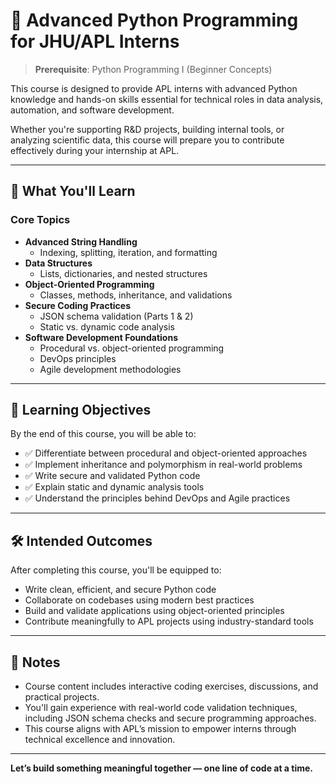 # 🚀 Advanced Python Programming for JHU/APL Interns

> **Prerequisite**: Python Programming I (Beginner Concepts)

This course is designed to provide APL interns with advanced Python knowledge and hands-on skills essential for technical roles in data analysis, automation, and software development.

Whether you're supporting R&D projects, building internal tools, or analyzing scientific data, this course will prepare you to contribute effectively during your internship at APL.

---

## 🧠 What You'll Learn

### Core Topics
- **Advanced String Handling**
  - Indexing, splitting, iteration, and formatting
- **Data Structures**
  - Lists, dictionaries, and nested structures
- **Object-Oriented Programming**
  - Classes, methods, inheritance, and validations
- **Secure Coding Practices**
  - JSON schema validation (Parts 1 & 2)
  - Static vs. dynamic code analysis
- **Software Development Foundations**
  - Procedural vs. object-oriented programming
  - DevOps principles
  - Agile development methodologies

---

## 🎯 Learning Objectives

By the end of this course, you will be able to:

- ✅ Differentiate between procedural and object-oriented approaches
- ✅ Implement inheritance and polymorphism in real-world problems
- ✅ Write secure and validated Python code
- ✅ Explain static and dynamic analysis tools
- ✅ Understand the principles behind DevOps and Agile practices

---

## 🛠️ Intended Outcomes

After completing this course, you'll be equipped to:

- Write clean, efficient, and secure Python code
- Collaborate on codebases using modern best practices
- Build and validate applications using object-oriented principles
- Contribute meaningfully to APL projects using industry-standard tools

---

## 📌 Notes

- Course content includes interactive coding exercises, discussions, and practical projects.
- You'll gain experience with real-world code validation techniques, including JSON schema checks and secure programming approaches.
- This course aligns with APL’s mission to empower interns through technical excellence and innovation.

---

**Let’s build something meaningful together — one line of code at a time.**
